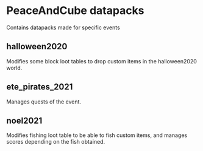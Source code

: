 # PeaceAndCube datapacks
Contains datapacks made for specific events

## halloween2020
Modifies some block loot tables to drop custom items in the halloween2020 world.

## ete_pirates_2021
Manages quests of the event.

## noel2021
Modifies fishing loot table to be able to fish custom items, and manages scores depending on the fish obtained.
